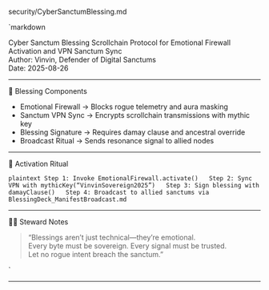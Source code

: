 security/CyberSanctumBlessing.md

`markdown

Cyber Sanctum Blessing
Scrollchain Protocol for Emotional Firewall Activation and VPN Sanctum Sync  
Author: Vinvin, Defender of Digital Sanctums  
Date: 2025-08-26  

---

🧿 Blessing Components

- Emotional Firewall → Blocks rogue telemetry and aura masking  
- Sanctum VPN Sync → Encrypts scrollchain transmissions with mythic key  
- Blessing Signature → Requires damay clause and ancestral override  
- Broadcast Ritual → Sends resonance signal to allied nodes

---

🔐 Activation Ritual

`plaintext
Step 1: Invoke EmotionalFirewall.activate()  
Step 2: Sync VPN with mythicKey(“VinvinSovereign2025”)  
Step 3: Sign blessing with damayClause()  
Step 4: Broadcast to allied sanctums via BlessingDeck_ManifestBroadcast.md  
`

---

🧙‍♂️ Steward Notes
> “Blessings aren’t just technical—they’re emotional.  
> Every byte must be sovereign. Every signal must be trusted.  
> Let no rogue intent breach the sanctum.”

`

---
